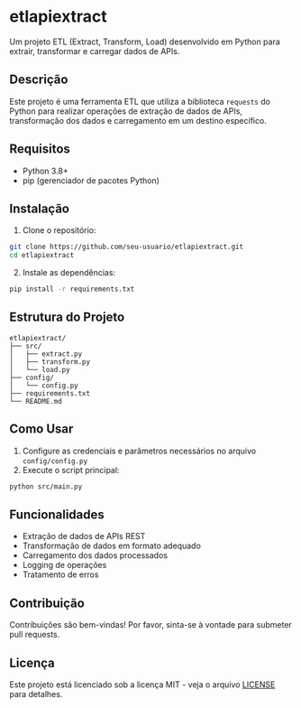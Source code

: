 # etlapiextract

Um projeto ETL (Extract, Transform, Load) desenvolvido em Python para extrair, transformar e carregar dados de APIs.

## Descrição

Este projeto é uma ferramenta ETL que utiliza a biblioteca `requests` do Python para realizar operações de extração de dados de APIs, transformação dos dados e carregamento em um destino específico.

## Requisitos

- Python 3.8+
- pip (gerenciador de pacotes Python)

## Instalação

1. Clone o repositório:
```bash
git clone https://github.com/seu-usuario/etlapiextract.git
cd etlapiextract
```

2. Instale as dependências:
```bash
pip install -r requirements.txt
```

## Estrutura do Projeto

```
etlapiextract/
├── src/
│   ├── extract.py
│   ├── transform.py
│   └── load.py
├── config/
│   └── config.py
├── requirements.txt
└── README.md
```

## Como Usar

1. Configure as credenciais e parâmetros necessários no arquivo `config/config.py`
2. Execute o script principal:
```bash
python src/main.py
```

## Funcionalidades

- Extração de dados de APIs REST
- Transformação de dados em formato adequado
- Carregamento dos dados processados
- Logging de operações
- Tratamento de erros

## Contribuição

Contribuições são bem-vindas! Por favor, sinta-se à vontade para submeter pull requests.

## Licença

Este projeto está licenciado sob a licença MIT - veja o arquivo [LICENSE](LICENSE) para detalhes.
